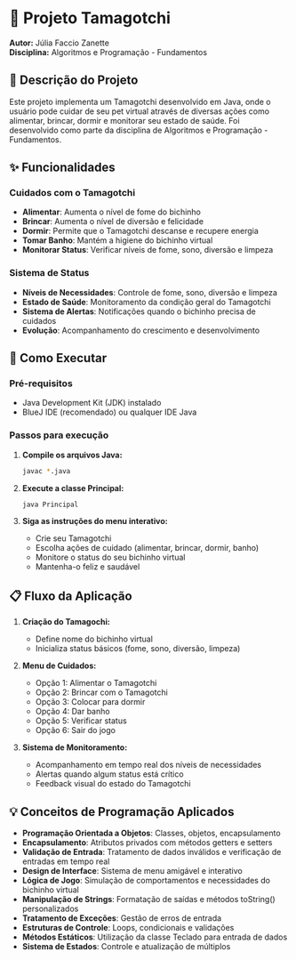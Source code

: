 # 🐾 Projeto Tamagotchi

**Autor:** Júlia Faccio Zanette  
**Disciplina:** Algoritmos e Programação - Fundamentos

## 📝 Descrição do Projeto

Este projeto implementa um Tamagotchi desenvolvido em Java, onde o usuário pode cuidar de seu pet virtual através de diversas ações como alimentar, brincar, dormir e monitorar seu estado de saúde. Foi desenvolvido como parte da disciplina de Algoritmos e Programação - Fundamentos.

## ✨ Funcionalidades

### Cuidados com o Tamagotchi
- **Alimentar**: Aumenta o nível de fome do bichinho
- **Brincar**: Aumenta o nível de diversão e felicidade
- **Dormir**: Permite que o Tamagotchi descanse e recupere energia
- **Tomar Banho**: Mantém a higiene do bichinho virtual
- **Monitorar Status**: Verificar níveis de fome, sono, diversão e limpeza

### Sistema de Status
- **Níveis de Necessidades**: Controle de fome, sono, diversão e limpeza
- **Estado de Saúde**: Monitoramento da condição geral do Tamagotchi
- **Sistema de Alertas**: Notificações quando o bichinho precisa de cuidados
- **Evolução**: Acompanhamento do crescimento e desenvolvimento

## 🚀 Como Executar

### Pré-requisitos
- Java Development Kit (JDK) instalado
- BlueJ IDE (recomendado) ou qualquer IDE Java

### Passos para execução

1. **Compile os arquivos Java:**
   ```bash
   javac *.java
   ```

2. **Execute a classe Principal:**
   ```bash
   java Principal
   ```

3. **Siga as instruções do menu interativo:**
   - Crie seu Tamagotchi
   - Escolha ações de cuidado (alimentar, brincar, dormir, banho)
   - Monitore o status do seu bichinho virtual
   - Mantenha-o feliz e saudável

## 📋 Fluxo da Aplicação

1. **Criação do Tamagochi:**
   - Define nome do bichinho virtual
   - Inicializa status básicos (fome, sono, diversão, limpeza)

2. **Menu de Cuidados:**
   - Opção 1: Alimentar o Tamagotchi
   - Opção 2: Brincar com o Tamagotchi
   - Opção 3: Colocar para dormir
   - Opção 4: Dar banho
   - Opção 5: Verificar status
   - Opção 6: Sair do jogo

3. **Sistema de Monitoramento:**
   - Acompanhamento em tempo real dos níveis de necessidades
   - Alertas quando algum status está crítico
   - Feedback visual do estado do Tamagotchi

## 💡 Conceitos de Programação Aplicados

- **Programação Orientada a Objetos**: Classes, objetos, encapsulamento
- **Encapsulamento**: Atributos privados com métodos getters e setters
- **Validação de Entrada**: Tratamento de dados inválidos e verificação de entradas em tempo real
- **Design de Interface**: Sistema de menu amigável e interativo
- **Lógica de Jogo**: Simulação de comportamentos e necessidades do bichinho virtual
- **Manipulação de Strings**: Formatação de saídas e métodos toString() personalizados
- **Tratamento de Exceções**: Gestão de erros de entrada
- **Estruturas de Controle**: Loops, condicionais e validações
- **Métodos Estáticos**: Utilização da classe Teclado para entrada de dados
- **Sistema de Estados**: Controle e atualização de múltiplos